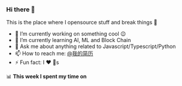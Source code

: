 ### Hi there 👋
This is the place where I opensource stuff and break things :rofl:

- 🔭 I’m currently working on something cool :wink:
- 🌱 I’m currently learning AI, ML and Block Chain
- 💬 Ask me about anything related to Javascript/Typescript/Python
- 📫 How to reach me: [@我的简历](./resume.md)
- ⚡ Fun fact: I :heart: :dog:s

📊 **This week I spent my time on**
<!--START_SECTION:waka-->
<!--END_SECTION:waka-->